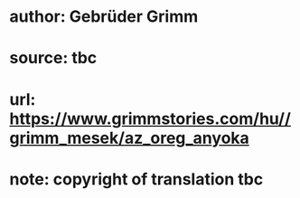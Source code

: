# author: Gebrüder Grimm
# source: tbc
# url: https://www.grimmstories.com/hu//grimm_mesek/az_oreg_anyoka
# note: copyright of translation tbc


